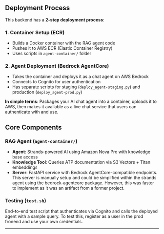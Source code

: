 ## Deployment Process

This backend has a **2-step deployment process**:

### 1. Container Setup (ECR)
- Builds a Docker container with the RAG agent code
- Pushes it to AWS ECR (Elastic Container Registry)  
- Uses scripts in `agent-container/` folder

### 2. Agent Deployment (Bedrock AgentCore)
- Takes the container and deploys it as a chat agent on AWS Bedrock
- Connects to Cognito for user authentication
- Has separate scripts for staging (`deploy_agent-staging.py`) and production (`deploy_agent-prod.py`)

**In simple terms**: Packages your AI chat agent into a container, uploads it to AWS, then makes it available as a live chat service that users can authenticate with and use.

## Core Components

### RAG Agent (`agent-container/`)
- **Agent**: Strands-powered AI using Amazon Nova Pro with knowledge base access
- **Knowledge Tool**: Queries ATP documentation via S3 Vectors + Titan embeddings  
- **Server**: FastAPI service with Bedrock AgentCore-compatible endpoints. This server is manually setup and could be simplified within the strands agent using the bedrock-agentcore package. However, this was faster to implement as it was an artifact from a former project.

### Testing (`test.sh`)
End-to-end test script that authenticates via Cognito and calls the deployed agent with a sample query. To test this, register as a user in the prod fronend and use your own credentials.

---

